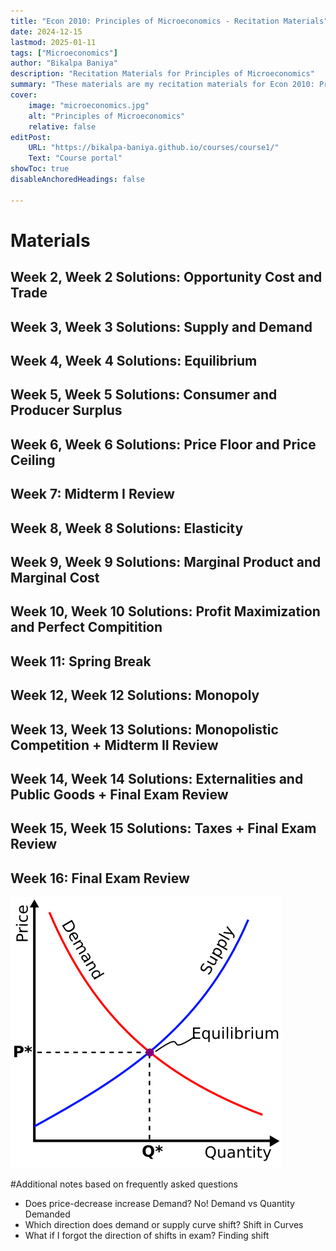 ```yaml
---
title: "Econ 2010: Principles of Microeconomics - Recitation Materials"
date: 2024-12-15
lastmod: 2025-01-11
tags: ["Microeconomics"]
author: "Bikalpa Baniya"
description: "Recitation Materials for Principles of Microeconomics" 
summary: "These materials are my recitation materials for Econ 2010: Principles of Microeconomics" 
cover:
    image: "microeconomics.jpg"
    alt: "Principles of Microeconomics"
    relative: false
editPost:
    URL: "https://bikalpa-baniya.github.io/courses/course1/"
    Text: "Course portal"
showToc: true
disableAnchoredHeadings: false

---
```


# Materials 

##   Week 2, Week 2 Solutions: Opportunity Cost and Trade
##    Week 3, Week 3 Solutions: Supply and Demand
##    Week 4, Week 4 Solutions: Equilibrium
##   Week 5, Week 5 Solutions: Consumer and Producer Surplus
##    Week 6, Week 6 Solutions: Price Floor and Price Ceiling
##   Week 7: Midterm I Review
##    Week 8, Week 8 Solutions: Elasticity
##   Week 9, Week 9 Solutions: Marginal Product and Marginal Cost
##   Week 10, Week 10 Solutions: Profit Maximization and Perfect Compitition
##   Week 11: Spring Break
##    Week 12, Week 12 Solutions: Monopoly
##    Week 13, Week 13 Solutions: Monopolistic Competition + Midterm II Review
##   Week 14, Week 14 Solutions: Externalities and Public Goods + Final Exam Review
##   Week 15, Week 15 Solutions: Taxes + Final Exam Review
##    Week 16: Final Exam Review

![](Supply-demand-equilibrium.svg)

#Additional notes based on frequently asked questions
-   Does price-decrease increase Demand? No! Demand vs Quantity Demanded 
-   Which direction does demand or supply curve shift? Shift in Curves 
-   What if I forgot the direction of shifts in exam? Finding shift 





